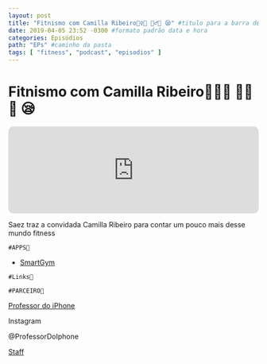 ```yaml
---
layout: post
title: "Fitnismo com Camilla Ribeiro🏃‍♀️💨 🏃‍♂️💨 😪" #titulo para a barra de enderecos
date: 2019-04-05 23:52 -0300 #formato padrão data e hora
categories: Episódios
path: "EPs" #caminho da pasta
tags: [ "fitness", "podcast", "episodios" ]
---
```


# Fitnismo com Camilla Ribeiro🏃‍♀️💨 🏃‍♂️💨 😪

<iframe allow="autoplay *; encrypted-media *; fullscreen *; clipboard-write" frameborder="0" height="175" style="width:100%;max-width:660px;overflow:hidden;border-radius:10px;" sandbox="allow-forms allow-popups allow-same-origin allow-scripts allow-storage-access-by-user-activation allow-top-navigation-by-user-activation" src="https://embed.podcasts.apple.com/us/podcast/podapps/id1434188907?i=1000434194742&theme=auto"></iframe>

Saez traz a convidada Camilla Ribeiro para contar um pouco mais desse mundo fitness

`#APPS📲`

- [SmartGym](https://is.gd/BWp2Bp)
  
`#Links🔗`


`#PARCEIRO👥`

[Professor do iPhone](https://www.professordoiphone.com.br)

Instagram

@ProfessorDoIphone

[Staff](https://t.me/pdipstaff)